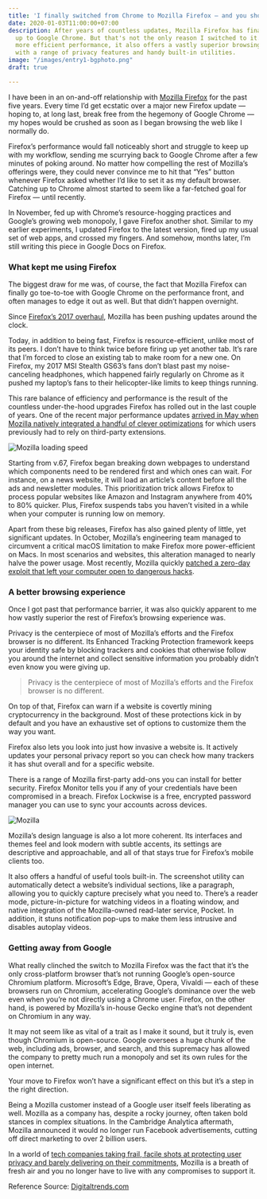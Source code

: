 ```yaml
---
title: 'I finally switched from Chrome to Mozilla Firefox — and you should too '
date: 2020-01-03T11:00:00+07:00
description: After years of countless updates, Mozilla Firefox has finally caught
  up to Google Chrome. But that's not the only reason I switched to it. Apart from
  more efficient performance, it also offers a vastly superior browsing experience,
  with a range of privacy features and handy built-in utilities.
image: "/images/entry1-bgphoto.png"
draft: true

---
```

I have been in an on-and-off relationship with [Mozilla Firefox](https://www.digitaltrends.com/computing/best-browsers-for-privacy/) for the past five years. Every time I’d get ecstatic over a major new Firefox update — hoping to, at long last, break free from the hegemony of Google Chrome — my hopes would be crushed as soon as I began browsing the web like I normally do.

Firefox’s performance would fall noticeably short and struggle to keep up with my workflow, sending me scurrying back to Google Chrome after a few minutes of poking around. No matter how compelling the rest of Mozilla’s offerings were, they could never convince me to hit that “Yes” button whenever Firefox asked whether I’d like to set it as my default browser. Catching up to Chrome almost started to seem like a far-fetched goal for Firefox — until recently.

In November, fed up with Chrome’s resource-hogging practices and Google’s growing web monopoly, I gave Firefox another shot. Similar to my earlier experiments, I updated Firefox to the latest version, fired up my usual set of web apps, and crossed my fingers. And somehow, months later, I’m still writing this piece in Google Docs on Firefox.

### What kept me using Firefox

The biggest draw for me was, of course, the fact that Mozilla Firefox can finally go toe-to-toe with Google Chrome on the performance front, and often manages to edge it out as well. But that didn’t happen overnight.

Since [Firefox’s 2017 overhaul](https://www.digitaltrends.com/computing/mozilla-firefox-quantum-challenges-google-chrome/), Mozilla has been pushing updates around the clock.

Today, in addition to being fast, Firefox is resource-efficient, unlike most of its peers. I don’t have to think twice before firing up yet another tab. It’s rare that I’m forced to close an existing tab to make room for a new one. On Firefox, my 2017 MSI Stealth GS63’s fans don’t blast past my noise-canceling headphones, which happened fairly regularly on Chrome as it pushed my laptop’s fans to their helicopter-like limits to keep things running.

This rare balance of efficiency and performance is the result of the countless under-the-hood upgrades Firefox has rolled out in the last couple of years. One of the recent major performance updates [arrived in May when Mozilla natively integrated a handful of clever optimizations](https://blog.mozilla.org/blog/2019/05/21/latest-firefox-release-is-faster-than-ever/) for which users previously had to rely on third-party extensions.

![Mozilla loading speed](/images/firefoxSpeedOptimized.gif "Mozilla loading speed")

Starting from v.67, Firefox began breaking down webpages to understand which components need to be rendered first and which ones can wait. For instance, on a news website, it will load an article’s content before all the ads and newsletter modules. This prioritization trick allows Firefox to process popular websites like Amazon and Instagram anywhere from 40% to 80% quicker. Plus, Firefox suspends tabs you haven’t visited in a while when your computer is running low on memory.

Apart from these big releases, Firefox has also gained plenty of little, yet significant updates. In October, Mozilla’s engineering team managed to circumvent a critical macOS limitation to make Firefox more power-efficient on Macs. In most scenarios and websites, this alteration managed to nearly halve the power usage. Most recently, Mozilla quickly [patched a zero-day exploit that left your computer open to dangerous hacks](https://www.digitaltrends.com/news/the-us-government-says-you-need-to-update-firefox-right-now-zero-day-vulnerability/).

### A better browsing experience

Once I got past that performance barrier, it was also quickly apparent to me how vastly superior the rest of Firefox’s browsing experience was.

Privacy is the centerpiece of most of Mozilla’s efforts and the Firefox browser is no different. Its Enhanced Tracking Protection framework keeps your identity safe by blocking trackers and cookies that otherwise follow you around the internet and collect sensitive information you probably didn’t even know you were giving up.

> Privacy is the centerpiece of most of Mozilla’s efforts and the Firefox browser is no different.

On top of that, Firefox can warn if a website is covertly mining cryptocurrency in the background. Most of these protections kick in by default and you have an exhaustive set of options to customize them the way you want.

Firefox also lets you look into just how invasive a website is. It actively updates your personal privacy report so you can check how many trackers it has shut overall and for a specific website.

There is a range of Mozilla first-party add-ons you can install for better security. Firefox Monitor tells you if any of your credentials have been compromised in a breach. Firefox Lockwise is a free, encrypted password manager you can use to sync your accounts across devices.

![Mozilla](/images/firefoxrebrandlogos_transparent-1200x9999.png "Mozilla product line-up")

Mozilla’s design language is also a lot more coherent. Its interfaces and themes feel and look modern with subtle accents, its settings are descriptive and approachable, and all of that stays true for Firefox’s mobile clients too.

It also offers a handful of useful tools built-in. The screenshot utility can automatically detect a website’s individual sections, like a paragraph, allowing you to quickly capture precisely what you need to. There’s a reader mode, picture-in-picture for watching videos in a floating window, and native integration of the Mozilla-owned read-later service, Pocket. In addition, it stuns notification pop-ups to make them less intrusive and disables autoplay videos.

### Getting away from Google

What really clinched the switch to Mozilla Firefox was the fact that it’s the only cross-platform browser that’s not running Google’s open-source Chromium platform. Microsoft’s Edge, Brave, Opera, Vivaldi — each of these browsers run on Chromium, accelerating Google’s dominance over the web even when you’re not directly using a Chrome user. Firefox, on the other hand, is powered by Mozilla’s in-house Gecko engine that’s not dependent on Chromium in any way.

It may not seem like as vital of a trait as I make it sound, but it truly is, even though Chromium is open-source. Google oversees a huge chunk of the web, including ads, browser, and search, and this supremacy has allowed the company to pretty much run a monopoly and set its own rules for the open internet.

Your move to Firefox won’t have a significant effect on this but it’s a step in the right direction.

Being a Mozilla customer instead of a Google user itself feels liberating as well. Mozilla as a company has, despite a rocky journey, often taken bold stances in complex situations. In the Cambridge Analytica aftermath, Mozilla announced it would no longer run Facebook advertisements, cutting off direct marketing to over 2 billion users.

In a world of [tech companies taking frail, facile shots at protecting user privacy and barely delivering on their commitments](https://www.digitaltrends.com/opinion/big-tech-promises-review-analysis-2019/), Mozilla is a breath of fresh air and you no longer have to live with any compromises to support it.

Reference Source: [Digitaltrends.com](https://www.digitaltrends.com/computing/ "Digital Trends")
